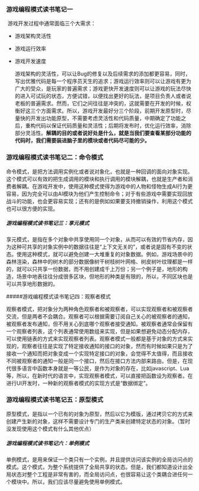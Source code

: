 ### 游戏编程模式读书笔记一

​	游戏开发过程中通常面临三个大需求：

- 游戏架构灵活性
- 游戏运行效率
- 游戏开发速度

  游戏架构的灵活性，可以让Bug的修复以及后续需求的添加都更容易，同时，写出优雅代码是每一个程序员天生的追求；游戏运行效率则可以让游戏有更为广大的受众，是玩家的普遍需求；游戏更快开发速度则可以让游戏的玩法尽快的进入可试玩的状态，方便试错，以便找出更好的玩法，是项目负责人或者说老板的普遍需求。然而，它们之间往往是冲突的，这就需要在开发的时候，权衡好这三个方面需求。所以，游戏开发最好分三个阶段，前期开发原型时，尽量快的开发出功能原型，不需要考虑灵活性和代码质量，中期确定了功能之后，重构代码以保证代码质量和灵活性；后期将发布时，优化运行效率，消除部分灵活性。**解耦的目的或者说好处是什么，就是当我们要查看某部分功能的代码时，我们需要装进脑子里的模块或者代码尽可能的少。**

### 游戏编程模式读书笔记二：命令模式

​	命令模式，是把方法调用实例化或者说对象化，也就是一种回调的面向对象实现。这个模式可以有效的把生成调用的模块和执行调用的模块解耦，也就是生产者和消费者解耦。在游戏开发中，使用这种模式使得为游戏中的人物和怪物生成AI行为更容易，因为完全可以由AI模块为他们产生控制命令；对于有些游戏中需要实现回放战斗的功能，也会更容易实现；还有的是例如如果要支持撤销操作，利用这个模式也可以很方便的实现。

##### 游戏编程模式读书笔记三：享元模式

​	享元模式，是指在多个对象中共享使用同一个对象，从而可以有效的节省内存，因为这种可共享的对象实例中的数据往往是“上下文无关的”，或者说是固有不变的状态。使用这种模式，就可以避免创建一大堆重复的对象数据。例如，游戏场景中的森林渲染，森林中的树木的部分数据像树干树枝树叶网格、树皮树叶纹理都是一样的，就可以只共享一份数据，而不用创建成千上万份；另一个例子是，地形的构造，场景中地表往往分成很多区块，但地形的种类是有限的，所以，不同区块也是可以共享地形数据的。

#####游戏编程模式读书笔记四：观察者模式

​	观察者模式，把对象分为两种角色观察者和被观察者，可以实现观察者和被观察者交流，但是两者不会耦合。观察者可以根据需要订阅自己关心的被观察者的通知，被观察者发布通知，但不用关心到底哪个观察者接受通知。被观察者通常会保留有一个观察者列表，这个列表通常使用数组来实现，但是如果想避免动态分配内存，可以使用链表的方式来实现观察者列表。观察者模式一般都是基于对象的方式来实现的，观察者往往是实现了特定接收通知的接口的对象，然而有时候如果只是为了接收一个通知而把对象变成一个实现特定接口的对象，会觉得不太值得，而且接收不同被观察者的通知一般是同一个接口，然后在接口方法内部来路由。但是，在现代很多语言中函数本身就是一等公民，是作为对象的存在，比如javascript、Lua等，所以，在新时代的语言中，实现观察者模式，可以直接把函数设为观察者。在进行UI开发时，一种新的观察者模式的实现方式是“数据绑定”。

### 游戏编程模式读书笔记五：原型模式

​	原型模式，是指以一个已有的对象为原型，然后以它为模版，通过拷贝它的方式来创建产生新的对象，这样不需要设计专门的生产类来创建特定状态的对象。（暂时没发现使用这个模式有什么其他优点）

##### 游戏编程模式读书笔记六：单例模式

​	单例模式，是用来保证一个类只有一个实例，并且提供访问该实例的全局访问点的模式。这个模式，为整个系统提供了全局共享的状态。但是，我们都知道设计出全局状态对整个工程是非常有害的，而全局访问点，也很容易让这个类耦合进任何一个模块中。所以，我们应该尽量避免使用单例模式。